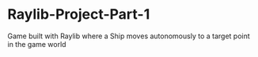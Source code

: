 # Raylib-Project-Part-1
Game built with Raylib where a Ship moves autonomously to a target point in the game world
